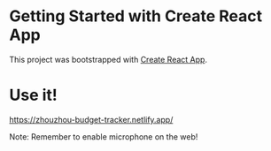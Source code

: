 # Getting Started with Create React App

This project was bootstrapped with [Create React App](https://github.com/facebook/create-react-app).

# Use it!

https://zhouzhou-budget-tracker.netlify.app/

Note: Remember to enable microphone on the web!

